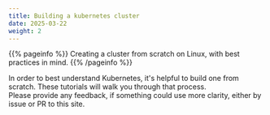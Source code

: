 ```yaml
---
title: Building a kubernetes cluster
date: 2025-03-22
weight: 2
---
```


{{% pageinfo %}}
Creating a cluster from scratch on Linux, with best practices in mind.
{{% /pageinfo %}}

In order to best understand Kubernetes, it's helpful to build one from scratch.  These tutorials will walk you through that process.  
Please provide any feedback, if something could use more clarity, either by issue or PR to this site.
